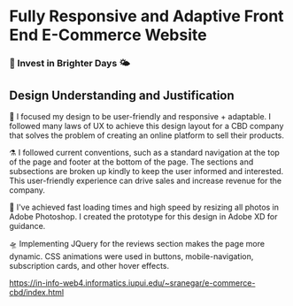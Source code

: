 # Fully Responsive and Adaptive Front End E-Commerce Website
### 🌈 Invest in Brighter Days 🌤
 
## Design Understanding and Justification

📱 I focused my design to be user-friendly and responsive + adaptable. I followed many laws of UX to achieve this design layout for a CBD company that solves the problem of creating an online platform to sell their products. 

⚗️ I followed current conventions, such as a standard navigation at the top of the page and footer at the bottom of the page. The sections and subsections are broken up kindly to keep the user informed and interested. This user-friendly experience can drive sales and increase revenue for the company.

🔮 I've achieved fast loading times and high speed by resizing all photos in Adobe Photoshop. I created the prototype for this design in Adobe XD for guidance. 

🛸 Implementing JQuery for the reviews section makes the page more dynamic. CSS animations were used in buttons, mobile-navigation, subscription cards, and other hover effects.

https://in-info-web4.informatics.iupui.edu/~sranegar/e-commerce-cbd/index.html
